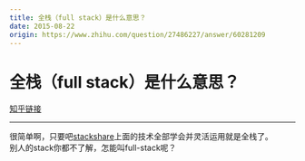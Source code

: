 ```yaml
---
title: 全栈（full stack）是什么意思？
date: 2015-08-22
origin: https://www.zhihu.com/question/27486227/answer/60281209
---
```

# 全栈（full stack）是什么意思？

[知乎链接](https://www.zhihu.com/question/27486227/answer/60281209)

---------

<span class="RichText ztext CopyrightRichText-richText" itemprop="text">很简单啊，只要吧<a href="https://link.zhihu.com/?target=http%3A//stackshare.io" class=" wrap external" target="_blank" rel="nofollow noreferrer" data-za-detail-view-id="1043">stackshare</a>上面的技术全部学会并灵活运用就是全栈了。<br>别人的stack你都不了解，怎能叫full-stack呢？</span>